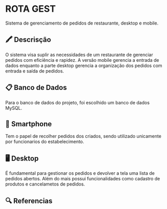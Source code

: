 # ROTA GEST

Sistema de gerenciamento de pedidos de restaurante, desktop e mobile. 

## 🖍️ Descrisção 
O sistema visa suplir as necessidades de um restaurante de gerenciar pedidos com eficiência e rapidez.
A versão mobile gerencia a entrada de dados enquanto a parte desktop gerencia a organização dos pedidos com entrada e saída de pedidos. 


## 📋 Banco de Dados
Para o banco de dados do projeto, foi escolhido um banco de dados MySQL.

## 📱 Smartphone
Tem o papel de recolher pedidos dos criados, sendo utilizado unicamente por funcionarios do estabelecimento. 

## 🖥️ Desktop
É fundamental para gestionar os pedidos e devolver a tela uma lista de pedidos abertos. Além do mais possui funcionalidades como cadastro de produtos  e cancelametos de pedidos. 

## 🔍 Referencias